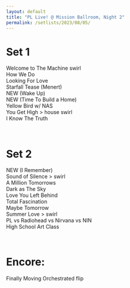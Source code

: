 ```yaml
---
layout: default
title: "PL Live! @ Mission Ballroom, Night 2"
permalink: /setlists/2023/08/05/
---
```



# Set 1
<dl>
<dt>Welcome to The Machine swirl</dt>
<dt>How We Do</dt>
<dt>Looking For Love</dt>
<dt>Starfall Tease (Menert)</dt>
<dt>NEW (Wake Up)</dt>
<dt>NEW (Time To Build a Home)</dt>
<dt>Yellow Bird w/ NAS</dt>
<dt>You Get High > house swirl</dt>
<dt>I Know The Truth</dt>
</dl>
<br>


# Set 2
<dl>
<dt>NEW (I Remember)</dt>
<dt>Sound of Silence > swirl</dt>
<dt>A Million Tomorrows</dt>
<dt>Dark as The Sky</dt>
<dt>Love You Left Behind</dt>
<dt>Total Fascination</dt>
<dt>Maybe Tomorrow</dt>
<dt>Summer Love > swirl</dt>
<dt>PL vs Radiohead vs Nirvana vs NIN</dt>
<dt>High School Art Class</dt>
</dl>
<br>


# Encore:
<dl>
<dt>Finally Moving Orchestrated flip</dt>
</dl>


<br><br>